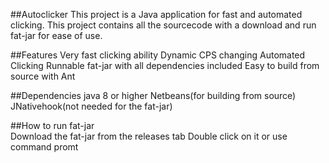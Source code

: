 ##Autoclicker 
This project is a Java application for fast and automated clicking. This project contains all the sourcecode with a download and run fat-jar for ease of use. 

##Features 
Very fast clicking ability 
Dynamic CPS changing 
Automated Clicking 
Runnable fat-jar with all dependencies included 
Easy to build from source with Ant 

##Dependencies 
java 8 or higher
Netbeans(for building from source) 
JNativehook(not needed for the fat-jar)

##How to run fat-jar  
Download the fat-jar from the releases tab 
Double click on it or use command promt
